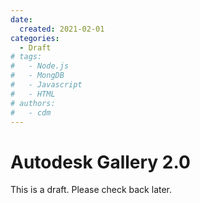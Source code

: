 ```yaml
---
date:
  created: 2021-02-01
categories:
  - Draft
# tags:
#   - Node.js
#   - MongDB
#   - Javascript
#   - HTML
# authors:
#   - cdm
---
```


# Autodesk Gallery 2.0

This is a draft. Please check back later.
